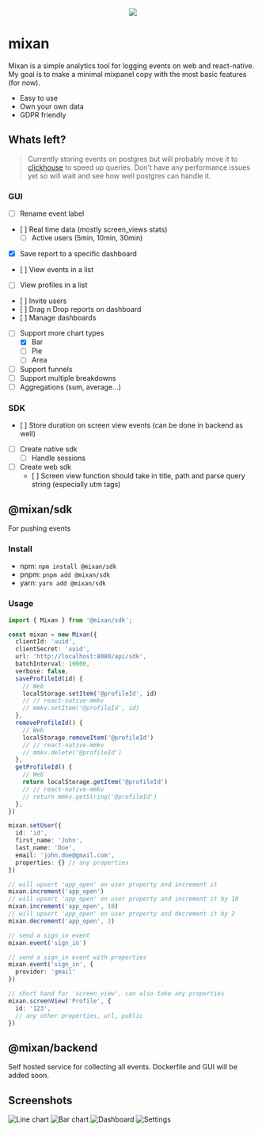 <p align="center">
  <img src="images/mixan.svg">
</p>

# mixan

Mixan is a simple analytics tool for logging events on web and react-native. My goal is to make a minimal mixpanel copy with the most basic features (for now). 

* Easy to use
* Own your own data
* GDPR friendly

## Whats left?

> Currently storing events on postgres but will probably move it to [clickhouse](https://clickhouse.com/) to speed up queries. Don't have any performance issues yet so will wait and see how well postgres can handle it.

### GUI

* [ ] Rename event label
* [ ] Real time data (mostly screen_views stats)
  * [ ] Active users (5min, 10min, 30min)
* [X] Save report to a specific dashboard
* [ ] View events in a list
* [ ] View profiles in a list
* [ ] Invite users
* [ ] Drag n Drop reports on dashboard
* [ ] Manage dashboards
* [ ] Support more chart types
  * [X] Bar
  * [ ] Pie
  * [ ] Area
* [ ] Support funnels
* [ ] Support multiple breakdowns
* [ ] Aggregations (sum, average...)

### SDK

* [ ] Store duration on screen view events (can be done in backend as well)
* [ ] Create native sdk 
  * [ ] Handle sessions
* [ ] Create web sdk
  * [ ] Screen view function should take in title, path and parse query string (especially utm tags)

## @mixan/sdk

For pushing events

### Install

- npm: `npm install @mixan/sdk`
- pnpm: `pnpm add @mixan/sdk`
- yarn: `yarn add @mixan/sdk`

### Usage

```ts
import { Mixan } from '@mixan/sdk';

const mixan = new Mixan({
  clientId: 'uuid',
  clientSecret: 'uuid',
  url: 'http://localhost:8080/api/sdk',
  batchInterval: 10000,
  verbose: false,
  saveProfileId(id) {
    // Web
    localStorage.setItem('@profileId', id)
    // // react-native-mmkv
    // mmkv.setItem('@profileId', id)
  },
  removeProfileId() {
    // Web
    localStorage.removeItem('@profileId')
    // // react-native-mmkv
    // mmkv.delete('@profileId')
  },
  getProfileId() {
    // Web
    return localStorage.getItem('@profileId')
    // // react-native-mmkv
    // return mmkv.getString('@profileId')
  },
})

mixan.setUser({
  id: 'id',
  first_name: 'John',
  last_name: 'Doe',
  email: 'john.doe@gmail.com',
  properties: {} // any properties
})

// will upsert 'app_open' on user property and increment it
mixan.increment('app_open') 
// will upsert 'app_open' on user property and increment it by 10
mixan.increment('app_open', 10)
// will upsert 'app_open' on user property and decrement it by 2 
mixan.decrement('app_open', 2) 

// send a sign_in event 
mixan.event('sign_in')

// send a sign_in event with properties 
mixan.event('sign_in', {
  provider: 'gmail'
})

// short hand for 'screen_view', can also take any properties
mixan.screenView('Profile', {
  id: '123',
  // any other properties, url, public
})
```

## @mixan/backend

Self hosted service for collecting all events. Dockerfile and GUI will be added soon.

## Screenshots

![Line chart](images/line.png)
![Bar chart](images/bar.png)
![Dashboard](images/dashboard.png)
![Settings](images/settings.png)